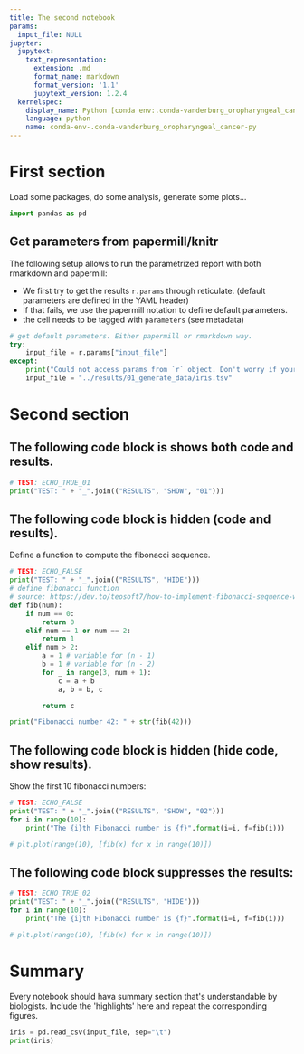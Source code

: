 ```yaml
---
title: The second notebook
params:
  input_file: NULL
jupyter:
  jupytext:
    text_representation:
      extension: .md
      format_name: markdown
      format_version: '1.1'
      jupytext_version: 1.2.4
  kernelspec:
    display_name: Python [conda env:.conda-vanderburg_oropharyngeal_cancer]
    language: python
    name: conda-env-.conda-vanderburg_oropharyngeal_cancer-py
---
```


# First section

Load some packages, do some analysis, generate some plots...

```python
import pandas as pd
```

## Get parameters from papermill/knitr

The following setup allows to run the parametrized report with both rmarkdown and papermill:

* We first try to get the results `r.params` through reticulate. (default parameters are defined in the YAML header)
* If that fails, we use the papermill notation to define default parameters.
* the cell needs to be tagged with `parameters` (see metadata)

```python tags=["parameters"]
# get default parameters. Either papermill or rmarkdown way.
try:
    input_file = r.params["input_file"]
except:
    print("Could not access params from `r` object. Don't worry if your are running papermill. ")
    input_file = "../results/01_generate_data/iris.tsv"
```

# Second section

## The following code block is shows both code and results.
```python
# TEST: ECHO_TRUE_01
print("TEST: " + "_".join(("RESULTS", "SHOW", "01")))
```

## The following code block is hidden (code and results).
Define a function to compute the fibonacci sequence.
```python hide_output=true
# TEST: ECHO_FALSE
print("TEST: " + "_".join(("RESULTS", "HIDE")))
# define fibonacci function
# source: https://dev.to/teosoft7/how-to-implement-fibonacci-sequence-with-python-4cfo
def fib(num):
    if num == 0:
        return 0
    elif num == 1 or num == 2:
        return 1
    elif num > 2:
        a = 1 # variable for (n - 1)
        b = 1 # variable for (n - 2)
        for _ in range(3, num + 1):
            c = a + b
            a, b = b, c

        return c

print("Fibonacci number 42: " + str(fib(42)))
```

## The following code block is hidden (hide code, show results).

Show the first 10 fibonacci numbers:
```python hide_input=true
# TEST: ECHO_FALSE
print("TEST: " + "_".join(("RESULTS", "SHOW", "02")))
for i in range(10):
    print("The {i}th Fibonacci number is {f}".format(i=i, f=fib(i)))

# plt.plot(range(10), [fib(x) for x in range(10)])
```


## The following code block suppresses the results:
```python results="'hide'"
# TEST: ECHO_TRUE_02
print("TEST: " + "_".join(("RESULTS", "HIDE")))
for i in range(10):
    print("The {i}th Fibonacci number is {f}".format(i=i, f=fib(i)))

# plt.plot(range(10), [fib(x) for x in range(10)])
```


# Summary
Every notebook should hava summary section that's understandable by biologists.
Include the 'highlights' here and repeat the corresponding figures.

```python hide_input=true
iris = pd.read_csv(input_file, sep="\t")
print(iris)
```
